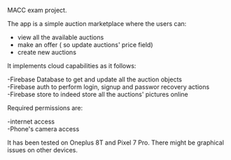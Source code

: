 MACC exam project.

The app is a simple auction marketplace where the users can:
-  view all the available auctions
-  make an offer ( so update auctions' price field)
-  create new auctions

  It implements cloud capabilities as it follows:

  -Firebase Database to get and update all the auction objects  
  -Firebase auth to perform login, signup and passwor recovery actions  
  -Firebase store to indeed store all the auctions' pictures online  
  
  Required permissions are:  

  -internet access  
  -Phone's camera access  

  It has been tested on Oneplus 8T and Pixel 7 Pro. There might be graphical issues on other devices.
